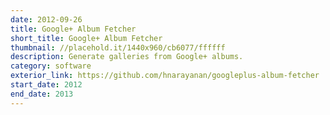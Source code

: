 ```yaml
---
date: 2012-09-26
title: Google+ Album Fetcher
short_title: Google+ Album Fetcher
thumbnail: //placehold.it/1440x960/cb6077/ffffff
description: Generate galleries from Google+ albums.
category: software
exterior_link: https://github.com/hnarayanan/googleplus-album-fetcher
start_date: 2012
end_date: 2013
---
```

